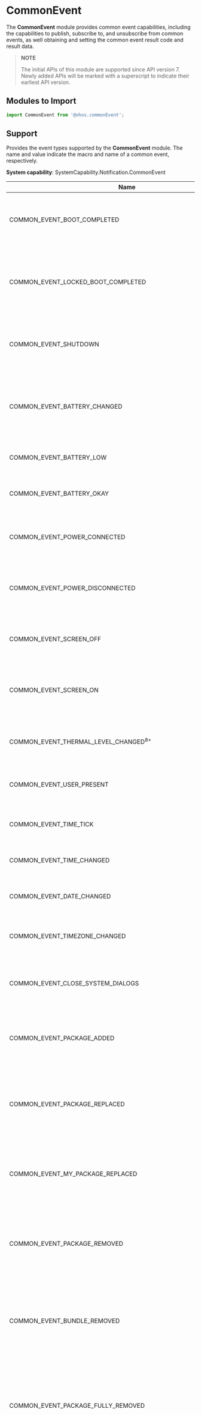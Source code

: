 # CommonEvent

The **CommonEvent** module provides common event capabilities, including the capabilities to publish, subscribe to, and unsubscribe from common events, as well obtaining and setting the common event result code and result data.

> **NOTE**
>
> The initial APIs of this module are supported since API version 7. Newly added APIs will be marked with a superscript to indicate their earliest API version.

## Modules to Import

```js
import CommonEvent from '@ohos.commonEvent';
```

## Support

Provides the event types supported by the **CommonEvent** module. The name and value indicate the macro and name of a common event, respectively.

**System capability**: SystemCapability.Notification.CommonEvent

| Name | Value | Subscriber Permission | Description              |
| ------------ | ------------------ | ---------------------- | -------------------- |
| COMMON_EVENT_BOOT_COMPLETED                                  | usual.event.BOOT_COMPLETED                                  | ohos.permission.RECEIVER_STARTUP_COMPLETED                   | Indicates the common event that the user has finished booting and the system has been loaded.       |
| COMMON_EVENT_LOCKED_BOOT_COMPLETED                           | usual.event.LOCKED_BOOT_COMPLETED                           | ohos.permission.RECEIVER_STARTUP_COMPLETED                   | Indicates the common event that the user has finished booting and the system has been loaded but the screen is still locked.         |
| COMMON_EVENT_SHUTDOWN                                        | usual.event.SHUTDOWN                                        | -                                                          | Indicates the common event that the device is being shut down and the final shutdown will proceed.           |
| COMMON_EVENT_BATTERY_CHANGED                                 | usual.event.BATTERY_CHANGED                                 | -                                                          | Indicates the common event that the charging state, level, and other information about the battery have changed.         |
| COMMON_EVENT_BATTERY_LOW                                     | usual.event.BATTERY_LOW                                     | -                                                          | Indicates the common event that the battery level is low.         |
| COMMON_EVENT_BATTERY_OKAY                                    | usual.event.BATTERY_OKAY                                    | -                                                          | Indicates the common event that the battery exits the low state.   |
| COMMON_EVENT_POWER_CONNECTED                                 | usual.event.POWER_CONNECTED                                 | -                                                          | Indicates the common event that the device is connected to an external power supply.           |
| COMMON_EVENT_POWER_DISCONNECTED                              | usual.event.POWER_DISCONNECTED                              | -                                                          | Indicates the common event that the device is disconnected from the external power supply.           |
| COMMON_EVENT_SCREEN_OFF                                      | usual.event.SCREEN_OFF                                      | -                                                          | Indicates the common event that the device screen is off and the device is sleeping.           |
| COMMON_EVENT_SCREEN_ON                                       | usual.event.SCREEN_ON                                       | -                                                          | Indicates the common event that the device screen is on and the device is in interactive state. |
| COMMON_EVENT_THERMAL_LEVEL_CHANGED<sup>8+<sup>                           | usual.event.THERMAL_LEVEL_CHANGED                           | -                                                          | Indicates the common event that the device's thermal level has changed. |
| COMMON_EVENT_USER_PRESENT                                    | usual.event.USER_PRESENT                                    | -                                                          | Indicates the common event that the user unlocks the device.     |
| COMMON_EVENT_TIME_TICK                                       | usual.event.TIME_TICK                                       | -                                                          | Indicates the common event that the system time has changed.       |
| COMMON_EVENT_TIME_CHANGED                                    | usual.event.TIME_CHANGED                                    | -                                                          | Indicates the common event that the system time is set.     |
| COMMON_EVENT_DATE_CHANGED                                    | usual.event.DATE_CHANGED                                    | -                                                          | Indicates the common event that the system time has changed.       |
| COMMON_EVENT_TIMEZONE_CHANGED                                | usual.event.TIMEZONE_CHANGED                                | -                                                          | Indicates the common event that the system time zone has changed.         |
| COMMON_EVENT_CLOSE_SYSTEM_DIALOGS                            | usual.event.CLOSE_SYSTEM_DIALOGS                            | -                                                          | Indicates the common event that a user closes a temporary system dialog box.       |
| COMMON_EVENT_PACKAGE_ADDED                                   | usual.event.PACKAGE_ADDED                                   | -                                                          | Indicates the common event that a new application package has been installed on the device.     |
| COMMON_EVENT_PACKAGE_REPLACED                                | usual.event.PACKAGE_REPLACED                                | -                                                          | Indicates the common event that a later version of an installed application package has replaced the previous one on the device.       |
| COMMON_EVENT_MY_PACKAGE_REPLACED                             | usual.event.MY_PACKAGE_REPLACED                             | -                                                          | Indicates the common event that a later version of your application package has replaced the previous one. 
| COMMON_EVENT_PACKAGE_REMOVED                                 | usual.event.PACKAGE_REMOVED                                 | -                                                          | Indicates the common event that an installed application has been uninstalled from the device with the application data retained.   |
| COMMON_EVENT_BUNDLE_REMOVED                                  | usual.event.BUNDLE_REMOVED                                  | -                                                          | Indicates the common event that an installed bundle has been uninstalled from the device with the application data retained.   |
| COMMON_EVENT_PACKAGE_FULLY_REMOVED                           | usual.event.PACKAGE_FULLY_REMOVED                           | -                                                          | Indicates the common event that an installed application, including both the application data and code, has been completely uninstalled from the device.   |
| COMMON_EVENT_PACKAGE_CHANGED                                 | usual.event.PACKAGE_CHANGED                                 | -                                                          | Indicates the common event that an application package has been changed (for example, a component in the package has been enabled or disabled). |
| COMMON_EVENT_PACKAGE_RESTARTED                               | usual.event.PACKAGE_RESTARTED                               | -                                                          | Indicates the common event that the user has restarted the application package and killed all its processes.   |
| COMMON_EVENT_PACKAGE_DATA_CLEARED                            | usual.event.PACKAGE_DATA_CLEARED                            | -                                                          | Indicates the common event that the user has cleared the application package data.       |
| COMMON_EVENT_PACKAGE_CACHE_CLEARED<sup>9+</sup>              | usual.event.PACKAGE_CACHE_CLEARED                           | -                                                          | Indicates the common event that the user clears the application package cache.       |
| COMMON_EVENT_PACKAGES_SUSPENDED                              | usual.event.PACKAGES_SUSPENDED                              | -                                                          | Indicates the common event that application packages have been suspended.         |
| COMMON_EVENT_PACKAGES_UNSUSPENDED                            | usual.event.PACKAGES_UNSUSPENDED                            | -                                                          | Indicates the common event that application packages have not been suspended.       |
| COMMON_EVENT_MY_PACKAGE_SUSPENDED                            | usual.event.MY_PACKAGE_SUSPENDED                            | -                                                          | Indicates the common event that an application package has been suspended.         |
| COMMON_EVENT_MY_PACKAGE_UNSUSPENDED                          | usual.event.MY_PACKAGE_UNSUSPENDED                          | -                                                          | Indicates the common event that application package has not been suspended.       |
| COMMON_EVENT_UID_REMOVED                                     | usual.event.UID_REMOVED                                     | -                                                          | Indicates the common event that a user ID has been removed from the system.   |
| COMMON_EVENT_PACKAGE_FIRST_LAUNCH                            | usual.event.PACKAGE_FIRST_LAUNCH                            | -                                                          | Indicates the common event that an installed application is started for the first time.   |
| COMMON_EVENT_PACKAGE_NEEDS_VERIFICATION                      | usual.event.PACKAGE_NEEDS_VERIFICATION                      | -                                                          | Indicates the common event that an application requires system verification.        |
| COMMON_EVENT_PACKAGE_VERIFIED                                | usual.event.PACKAGE_VERIFIED                                | -                                                          | Indicates the common event that an application has been verified by the system.       |
| COMMON_EVENT_EXTERNAL_APPLICATIONS_AVAILABLE                 | usual.event.EXTERNAL_APPLICATIONS_AVAILABLE                 | -                                                          | Indicates the common event that applications installed on the external storage become available for the system.     |
| COMMON_EVENT_EXTERNAL_APPLICATIONS_UNAVAILABLE               | usual.event.EXTERNAL_APPLICATIONS_UNAVAILABLE               | -                                                          | Indicates the common event that applications installed on the external storage become unavailable for the system.       |
| COMMON_EVENT_CONFIGURATION_CHANGED                           | usual.event.CONFIGURATION_CHANGED                           | -                                                          | Indicates the common event that the device state (for example, orientation and locale) has changed.       |
| COMMON_EVENT_LOCALE_CHANGED                                  | usual.event.LOCALE_CHANGED                                  | -                                                          | Indicates the common event that the device locale has changed.     |
| COMMON_EVENT_MANAGE_PACKAGE_STORAGE                          | usual.event.MANAGE_PACKAGE_STORAGE                          | -                                                          | Indicates the common event that the device storage is insufficient.       |
| COMMON_EVENT_DRIVE_MODE                                      | common.event.DRIVE_MODE                                     | -                                                          | Indicates the common event that the system is in driving mode.     |
| COMMON_EVENT_HOME_MODE                                       | common.event.HOME_MODE                                      | -                                                          | Indicates the common event that the system is in home mode.   |
| COMMON_EVENT_OFFICE_MODE                                     | common.event.OFFICE_MODE                                    | -                                                          | Indicates the common event that the system is in office mode.     |
| COMMON_EVENT_USER_STARTED                                    | usual.event.USER_STARTED                                    | -                                                          | Indicates the common event that the user has been started.     |
| COMMON_EVENT_USER_BACKGROUND                                 | usual.event.USER_BACKGROUND                                 | -                                                          | Indicates the common event that the user has been brought to the background.     |
| COMMON_EVENT_USER_FOREGROUND                                 | usual.event.USER_FOREGROUND                                 | -                                                          | Indicates the common event that the user has been brought to the foreground.       |
| COMMON_EVENT_USER_SWITCHED                                   | usual.event.USER_SWITCHED                                   | ohos.permission.MANAGE_LOCAL_ACCOUNTS                                 | Indicates the common event that user switching is happening.     |
| COMMON_EVENT_USER_STARTING                                   | usual.event.USER_STARTING                                   | ohos.permission.INTERACT_ACROSS_LOCAL_ACCOUNTS                        | Indicates the common event that the user is going to be started.       |
| COMMON_EVENT_USER_UNLOCKED                                   | usual.event.USER_UNLOCKED                                   | -                                                          | Indicates the common event that the credential-encrypted storage has been unlocked for the current user when the device is unlocked after being restarted.    |
| COMMON_EVENT_USER_STOPPING                                   | usual.event.USER_STOPPING                                   | ohos.permission.INTERACT_ACROSS_LOCAL_ACCOUNTS                        | Indicates the common event that the user is going to be stopped.   |
| COMMON_EVENT_USER_STOPPED                                    | usual.event.USER_STOPPED                                    | -                                                          | Indicates the common event that the user has been stopped.   |
| COMMON_EVENT_WIFI_POWER_STATE                                | usual.event.wifi.POWER_STATE                                | -                                                          | Indicates the common event about the Wi-Fi network state, such as enabled and disabled.     |
| COMMON_EVENT_WIFI_SCAN_FINISHED                              | usual.event.wifi.SCAN_FINISHED                              | ohos.permission.LOCATION                                     | Indicates the common event that the Wi-Fi access point has been scanned and proven to be available.      |
| COMMON_EVENT_WIFI_RSSI_VALUE                                 | usual.event.wifi.RSSI_VALUE                                 | ohos.permission.GET_WIFI_INFO                                | Indicates the common event that the Wi-Fi signal strength (RSSI) has changed.     |
| COMMON_EVENT_WIFI_CONN_STATE                                 | usual.event.wifi.CONN_STATE                                 | -                                                          | Indicates the common event that the Wi-Fi connection state has changed.      |
| COMMON_EVENT_WIFI_HOTSPOT_STATE                              | usual.event.wifi.HOTSPOT_STATE                              | -                                                          | Indicates the common event about the Wi-Fi hotspot state, such as enabled or disabled.  |
| COMMON_EVENT_WIFI_AP_STA_JOIN                                | usual.event.wifi.WIFI_HS_STA_JOIN                           | ohos.permission.GET_WIFI_INFO                                | Indicates the common event that a client has joined the Wi-Fi hotspot of the current device.      |
| COMMON_EVENT_WIFI_AP_STA_LEAVE                               | usual.event.wifi.WIFI_HS_STA_LEAVE                          | ohos.permission.GET_WIFI_INFO                                |Indicates the common event that a client has disconnected from the Wi-Fi hotspot of the current device.      |
| COMMON_EVENT_WIFI_MPLINK_STATE_CHANGE                        | usual.event.wifi.mplink.STATE_CHANGE                        | ohos.permission.MPLINK_CHANGE_STATE                          | Indicates the common event that the state of MPLINK (an enhanced Wi-Fi feature) has changed.    |
| COMMON_EVENT_WIFI_P2P_CONN_STATE                             | usual.event.wifi.p2p.CONN_STATE_CHANGE                      | ohos.permission.GET_WIFI_INFO and ohos.permission.LOCATION   | Indicates the common event that the Wi-Fi P2P connection state has changed.     |
| COMMON_EVENT_WIFI_P2P_STATE_CHANGED                          | usual.event.wifi.p2p.STATE_CHANGE                           | ohos.permission.GET_WIFI_INFO                                | Indicates the common event about the Wi-Fi P2P state, such as enabled and disabled.       |
| COMMON_EVENT_WIFI_P2P_PEERS_STATE_CHANGED                    | usual.event.wifi.p2p.DEVICES_CHANGE                         | ohos.permission.GET_WIFI_INFO                                | Indicates the common event about the status change of Wi-Fi P2P peer devices.    |
| COMMON_EVENT_WIFI_P2P_PEERS_DISCOVERY_STATE_CHANGED          | usual.event.wifi.p2p.PEER_DISCOVERY_STATE_CHANGE            | ohos.permission.GET_WIFI_INFO                                | Indicates the common event about the Wi-Fi P2P discovery status change.      |
| COMMON_EVENT_WIFI_P2P_CURRENT_DEVICE_STATE_CHANGED           | usual.event.wifi.p2p.CURRENT_DEVICE_CHANGE                  | ohos.permission.GET_WIFI_INFO                                | Indicates the common event about the status change of the Wi-Fi P2P local device.       |
| COMMON_EVENT_WIFI_P2P_GROUP_STATE_CHANGED                    | usual.event.wifi.p2p.GROUP_STATE_CHANGED                    | ohos.permission.GET_WIFI_INFO                                | Indicates the common event that the Wi-Fi P2P group information has changed.       |
| COMMON_EVENT_BLUETOOTH_HANDSFREE_AG_CONNECT_STATE_UPDATE     | usual.event.bluetooth.handsfree.ag.CONNECT_STATE_UPDATE     | ohos.permission.USE_BLUETOOTH                                | Indicates the common event about the connection state of Bluetooth handsfree communication.       |
| COMMON_EVENT_BLUETOOTH_HANDSFREE_AG_CURRENT_DEVICE_UPDATE    | usual.event.bluetooth.handsfree.ag.CURRENT_DEVICE_UPDATE    | ohos.permission.USE_BLUETOOTH                                | Indicates the common event that the device connected to the Bluetooth handsfree is active.       |
| COMMON_EVENT_BLUETOOTH_HANDSFREE_AG_AUDIO_STATE_UPDATE       | usual.event.bluetooth.handsfree.ag.AUDIO_STATE_UPDATE       | ohos.permission.USE_BLUETOOTH                                | Indicates the common event that the connection state of Bluetooth A2DP has changed.       |
| COMMON_EVENT_BLUETOOTH_A2DPSOURCE_CONNECT_STATE_UPDATE       | usual.event.bluetooth.a2dpsource.CONNECT_STATE_UPDATE       | ohos.permission.USE_BLUETOOTH                                | Indicates the common event about the connection state of Bluetooth A2DP.     |
| COMMON_EVENT_BLUETOOTH_A2DPSOURCE_CURRENT_DEVICE_UPDATE      | usual.event.bluetooth.a2dpsource.CURRENT_DEVICE_UPDATE      | ohos.permission.USE_BLUETOOTH                                | Indicates the common event that the device connected using Bluetooth A2DP is active.     |
| COMMON_EVENT_BLUETOOTH_A2DPSOURCE_PLAYING_STATE_UPDATE       | usual.event.bluetooth.a2dpsource.PLAYING_STATE_UPDATE       | ohos.permission.USE_BLUETOOTH                                | Indicates the common event that the playing state of Bluetooth A2DP has changed.     |
| COMMON_EVENT_BLUETOOTH_A2DPSOURCE_AVRCP_CONNECT_STATE_UPDATE | usual.event.bluetooth.a2dpsource.AVRCP_CONNECT_STATE_UPDATE | ohos.permission.USE_BLUETOOTH                                | Indicates the common event that the AVRCP connection state of Bluetooth A2DP has changed.     |
| COMMON_EVENT_BLUETOOTH_A2DPSOURCE_CODEC_VALUE_UPDATE         | usual.event.bluetooth.a2dpsource.CODEC_VALUE_UPDATE         | ohos.permission.USE_BLUETOOTH                                | Indicates the common event that the audio codec state of Bluetooth A2DP has changed.      |
| COMMON_EVENT_BLUETOOTH_REMOTEDEVICE_DISCOVERED               | usual.event.bluetooth.remotedevice.DISCOVERED               | ohos.permission.LOCATION and ohos.permission.USE_BLUETOOTH   | Indicates the common event that a remote Bluetooth device is discovered.       |
| COMMON_EVENT_BLUETOOTH_REMOTEDEVICE_CLASS_VALUE_UPDATE       | usual.event.bluetooth.remotedevice.CLASS_VALUE_UPDATE       | ohos.permission.USE_BLUETOOTH                                | Indicates the common event that the Bluetooth class of a remote Bluetooth device has changed.       |
| COMMON_EVENT_BLUETOOTH_REMOTEDEVICE_ACL_CONNECTED            | usual.event.bluetooth.remotedevice.ACL_CONNECTED            | ohos.permission.USE_BLUETOOTH                                | Indicates the common event that a low-ACL connection has been established with a remote Bluetooth device.     |
| COMMON_EVENT_BLUETOOTH_REMOTEDEVICE_ACL_DISCONNECTED         | usual.event.bluetooth.remotedevice.ACL_DISCONNECTED         | ohos.permission.USE_BLUETOOTH                                | Indicates the common event that a low-ACL connection has been disconnected from a remote Bluetooth device.     |
| COMMON_EVENT_BLUETOOTH_REMOTEDEVICE_NAME_UPDATE              | usual.event.bluetooth.remotedevice.NAME_UPDATE              | ohos.permission.USE_BLUETOOTH                                | Indicates the common event that the friendly name of a remote Bluetooth device is retrieved for the first time or is changed since the last retrieval.       |
| COMMON_EVENT_BLUETOOTH_REMOTEDEVICE_PAIR_STATE               | usual.event.bluetooth.remotedevice.PAIR_STATE               | ohos.permission.USE_BLUETOOTH                                | Indicates the common event that the connection state of a remote Bluetooth device has changed.       |
| COMMON_EVENT_BLUETOOTH_REMOTEDEVICE_BATTERY_VALUE_UPDATE     | usual.event.bluetooth.remotedevice.BATTERY_VALUE_UPDATE     | ohos.permission.USE_BLUETOOTH                                | Indicates the common event that the battery level of a remote Bluetooth device is retrieved for the first time or is changed since the last retrieval.     |
| COMMON_EVENT_BLUETOOTH_REMOTEDEVICE_SDP_RESULT               | usual.event.bluetooth.remotedevice.SDP_RESULT               | -                                                          | Indicates the common event about the SDP state of a remote Bluetooth device.    |
| COMMON_EVENT_BLUETOOTH_REMOTEDEVICE_UUID_VALUE               | usual.event.bluetooth.remotedevice.UUID_VALUE               | ohos.permission.DISCOVER_BLUETOOTH                           | Indicates the common event about the UUID connection state of a remote Bluetooth device.     |
| COMMON_EVENT_BLUETOOTH_REMOTEDEVICE_PAIRING_REQ              | usual.event.bluetooth.remotedevice.PAIRING_REQ              | ohos.permission.DISCOVER_BLUETOOTH                           | Indicates the common event about the pairing request from a remote Bluetooth device.       |
| COMMON_EVENT_BLUETOOTH_REMOTEDEVICE_PAIRING_CANCEL           | usual.event.bluetooth.remotedevice.PAIRING_CANCEL           | -                                                          | Indicates the common event that Bluetooth pairing is canceled.       |
| COMMON_EVENT_BLUETOOTH_REMOTEDEVICE_CONNECT_REQ              | usual.event.bluetooth.remotedevice.CONNECT_REQ              | -                                                          | Indicates the common event about the connection request from a remote Bluetooth device.       |
| COMMON_EVENT_BLUETOOTH_REMOTEDEVICE_CONNECT_REPLY            | usual.event.bluetooth.remotedevice.CONNECT_REPLY            | -                                                          | Indicates the common event about the response to the connection request from a remote Bluetooth device.       |
| COMMON_EVENT_BLUETOOTH_REMOTEDEVICE_CONNECT_CANCEL           | usual.event.bluetooth.remotedevice.CONNECT_CANCEL           | -                                                          | Indicates the common event that the connection to a remote Bluetooth device has been canceled.       |
| COMMON_EVENT_BLUETOOTH_HANDSFREEUNIT_CONNECT_STATE_UPDATE    | usual.event.bluetooth.handsfreeunit.CONNECT_STATE_UPDATE    | -                                                          | Indicates the common event that the connection state of a Bluetooth handsfree has changed.       |
| COMMON_EVENT_BLUETOOTH_HANDSFREEUNIT_AUDIO_STATE_UPDATE      | usual.event.bluetooth.handsfreeunit.AUDIO_STATE_UPDATE      | -                                                          | Indicates the common event that the audio state of a Bluetooth handsfree has changed.       |
| COMMON_EVENT_BLUETOOTH_HANDSFREEUNIT_AG_COMMON_EVENT         | usual.event.bluetooth.handsfreeunit.AG_COMMON_EVENT         | -                                                          | Indicates the common event that the audio gateway state of a Bluetooth handsfree has changed.       |
| COMMON_EVENT_BLUETOOTH_HANDSFREEUNIT_AG_CALL_STATE_UPDATE    | usual.event.bluetooth.handsfreeunit.AG_CALL_STATE_UPDATE    | -                                                          | Indicates the common event that the calling state of a Bluetooth handsfree has changed.       |
| COMMON_EVENT_BLUETOOTH_HOST_STATE_UPDATE                     | usual.event.bluetooth.host.STATE_UPDATE                     | ohos.permission.USE_BLUETOOTH                                | Indicates the common event that the state of a Bluetooth adapter has been changed, for example, Bluetooth has been enabled or disabled.       |
| COMMON_EVENT_BLUETOOTH_HOST_REQ_DISCOVERABLE                 | usual.event.bluetooth.host.REQ_DISCOVERABLE                 | -                                                          | Indicates the common event about the request for the user to allow Bluetooth device scanning.     |
| COMMON_EVENT_BLUETOOTH_HOST_REQ_ENABLE                       | usual.event.bluetooth.host.REQ_ENABLE                       | ohos.permission.USE_BLUETOOTH                                | Indicates the common event about the request for the user to enable Bluetooth.       |
| COMMON_EVENT_BLUETOOTH_HOST_REQ_DISABLE                      | usual.event.bluetooth.host.REQ_DISABLE                      | ohos.permission.USE_BLUETOOTH                                | Indicates the common event about the request for the user to disable Bluetooth.     |
| COMMON_EVENT_BLUETOOTH_HOST_SCAN_MODE_UPDATE                 | usual.event.bluetooth.host.SCAN_MODE_UPDATE                 | ohos.permission.USE_BLUETOOTH                                | Indicates the common event that the Bluetooth scanning mode of a device has changed.       |
| COMMON_EVENT_BLUETOOTH_HOST_DISCOVERY_STARTED                | usual.event.bluetooth.host.DISCOVERY_STARTED                | ohos.permission.USE_BLUETOOTH                                | Indicates the common event that the Bluetooth scanning has been started on the device.       |
| COMMON_EVENT_BLUETOOTH_HOST_DISCOVERY_FINISHED               | usual.event.bluetooth.host.DISCOVERY_FINISHED               | ohos.permission.USE_BLUETOOTH                                | Indicates the common event that the Bluetooth scanning is finished on the device.       |
| COMMON_EVENT_BLUETOOTH_HOST_NAME_UPDATE                      | usual.event.bluetooth.host.NAME_UPDATE                      | ohos.permission.USE_BLUETOOTH                                | Indicates the common event that the Bluetooth adapter name of the device has changed.       |
| COMMON_EVENT_BLUETOOTH_A2DPSINK_CONNECT_STATE_UPDATE         | usual.event.bluetooth.a2dpsink.CONNECT_STATE_UPDATE         | ohos.permission.USE_BLUETOOTH                                | Indicates the common event that the connection state of Bluetooth A2DP Sink has changed.       |
| COMMON_EVENT_BLUETOOTH_A2DPSINK_PLAYING_STATE_UPDATE         | usual.event.bluetooth.a2dpsink.PLAYING_STATE_UPDATE         | ohos.permission.USE_BLUETOOTH                                | Indicates the common event that the playing state of Bluetooth A2DP Sink has changed.       |
| COMMON_EVENT_BLUETOOTH_A2DPSINK_AUDIO_STATE_UPDATE           | usual.event.bluetooth.a2dpsink.AUDIO_STATE_UPDATE           | ohos.permission.USE_BLUETOOTH                                | Indicates the common event that the audio state of Bluetooth A2DP Sink has changed.       |
| COMMON_EVENT_NFC_ACTION_ADAPTER_STATE_CHANGED                | usual.event.nfc.action.ADAPTER_STATE_CHANGED                | -                                                          | Indicates the common event that the state of the device's NFC adapter has changed.    |
| COMMON_EVENT_NFC_ACTION_RF_FIELD_ON_DETECTED                 | usual.event.nfc.action.RF_FIELD_ON_DETECTED                 | ohos.permission.MANAGE_SECURE_SETTINGS                       | Indicates the common event that the NFC RF field is detected to be in the enabled state.      |
| COMMON_EVENT_NFC_ACTION_RF_FIELD_OFF_DETECTED                | usual.event.nfc.action.RF_FIELD_OFF_DETECTED                | ohos.permission.MANAGE_SECURE_SETTINGS                       | Indicates the common event that the NFC RF field is detected to be in the disabled state.  |
| COMMON_EVENT_DISCHARGING                                     | usual.event.DISCHARGING                                     | -                                                          | Indicates the common event that the system stops charging the battery.    |
| COMMON_EVENT_CHARGING                                        | usual.event.CHARGING                                        | -                                                          | Indicates the common event that the system starts charging the battery.   |
| COMMON_EVENT_DEVICE_IDLE_MODE_CHANGED                        | usual.event.DEVICE_IDLE_MODE_CHANGED                        | -                                                          | Indicates the common event that the system idle mode has changed.   |
| COMMON_EVENT_POWER_SAVE_MODE_CHANGED                         | usual.event.POWER_SAVE_MODE_CHANGED                         | -                                                          | Indicates the common event that the power saving mode of the system has changed.     |
| COMMON_EVENT_USER_ADDED                                      | usual.event.USER_ADDED                                      | ohos.permission.MANAGE_LOCAL_ACCOUNTS                                 | Indicates the common event that a user has been added to the system.       |
| COMMON_EVENT_USER_REMOVED                                    | usual.event.USER_REMOVED                                    | ohos.permission.MANAGE_LOCAL_ACCOUNTS                                 | Indicates the common event that a user has been removed from the system.       |
| COMMON_EVENT_ABILITY_ADDED                                   | usual.event.ABILITY_ADDED                                   | ohos.permission.LISTEN_BUNDLE_CHANGE                         | Indicates the common event that an ability has been added.    |
| COMMON_EVENT_ABILITY_REMOVED                                 | usual.event.ABILITY_REMOVED                                 | ohos.permission.LISTEN_BUNDLE_CHANGE                         | Indicates the common event that an ability has been removed.    |
| COMMON_EVENT_ABILITY_UPDATED                                 | usual.event.ABILITY_UPDATED                                 | ohos.permission.LISTEN_BUNDLE_CHANGE                         | Indicates the common event that an ability has been updated.    |
| COMMON_EVENT_LOCATION_MODE_STATE_CHANGED                     | usual.event.location.MODE_STATE_CHANGED                     | -                                                          | Indicates the common event that the location mode of the system has changed.    |
| COMMON_EVENT_IVI_SLEEP                                       | common.event.IVI_SLEEP                                      | -                                                          | Indicates the common event that the in-vehicle infotainment (IVI) system of a vehicle is sleeping.       |
| COMMON_EVENT_IVI_PAUSE                                       | common.event.IVI_PAUSE                                      | -                                                          | Indicates the common event that the IVI system of a vehicle has entered sleep mode and the playing application is instructed to stop playback.   |
| COMMON_EVENT_IVI_STANDBY                                     | common.event.IVI_STANDBY                                    | -                                                          | Indicates the common event that a third-party application is instructed to pause the current work.    |
| COMMON_EVENT_IVI_LASTMODE_SAVE                               | common.event.IVI_LASTMODE_SAVE                              | -                                                          | Indicates the common event that a third-party application is instructed to save its last mode.     |
| COMMON_EVENT_IVI_VOLTAGE_ABNORMAL                            | common.event.IVI_VOLTAGE_ABNORMAL                           | -                                                          | Indicates the common event that the voltage of the vehicle's power system is abnormal.    |
| COMMON_EVENT_IVI_HIGH_TEMPERATURE                            | common.event.IVI_HIGH_TEMPERATURE                           | -                                                          | Indicates the common event that the temperature of the IVI system is high.    |
| COMMON_EVENT_IVI_EXTREME_TEMPERATURE                         | common.event.IVI_EXTREME_TEMPERATURE                        | -                                                          | Indicates the common event that the temperature of the IVI system is extremely high.    |
| COMMON_EVENT_IVI_TEMPERATURE_ABNORMAL                        | common.event.IVI_TEMPERATURE_ABNORMAL                       | -                                                          | Indicates the common event that the IVI system has an extreme temperature.    |
| COMMON_EVENT_IVI_VOLTAGE_RECOVERY                            | common.event.IVI_VOLTAGE_RECOVERY                           | -                                                          | Indicates the common event that the voltage of the vehicle's power system is restored to normal.    |
| COMMON_EVENT_IVI_TEMPERATURE_RECOVERY                        | common.event.IVI_TEMPERATURE_RECOVERY                       | -                                                          | Indicates the common event that the temperature of the IVI system is restored to normal.    |
| COMMON_EVENT_IVI_ACTIVE                                      | common.event.IVI_ACTIVE                                     | -                                                          | Indicates the common event that the battery service is active.       |
|COMMON_EVENT_USB_STATE<sup>9+</sup>                           | usual.event.hardware.usb.action.USB_STATE                   | -                                                          | Indicates the common event that the USB device status has changed.    |
|COMMON_EVENT_USB_PORT_CHANGED<sup>9+</sup>                    | usual.event.hardware.usb.action.USB_PORT_CHANGED            | -                                                          | Indicates the common event that the USB port status of the user device has changed.         |
| COMMON_EVENT_USB_DEVICE_ATTACHED                             | usual.event.hardware.usb.action.USB_DEVICE_ATTACHED         | -                                                          | Indicates the common event that a USB device has been attached when the user device functions as a USB host.      |
| COMMON_EVENT_USB_DEVICE_DETACHED                             | usual.event.hardware.usb.action.USB_DEVICE_DETACHED         | -                                                          | Indicates the common event that a USB device has been detached when the user device functions as a USB host.      | 
| COMMON_EVENT_USB_ACCESSORY_ATTACHED                          | usual.event.hardware.usb.action.USB_ACCESSORY_ATTACHED      | -                                                          | Indicates the common event that a USB accessory was attached.      |
| COMMON_EVENT_USB_ACCESSORY_DETACHED                          | usual.event.hardware.usb.action.USB_ACCESSORY_DETACHED      | -                                                          | Indicates the common event that a USB accessory was detached.    |
| COMMON_EVENT_DISK_REMOVED                                    | usual.event.data.DISK_REMOVED                               | ohos.permission.WRITE_USER_STORAGE or ohos.permission.READ_USER_STORAGE| Indicates the common event that an external storage device was removed.    |
| COMMON_EVENT_DISK_UNMOUNTED                                  | usual.event.data.DISK_UNMOUNTED                             | ohos.permission.WRITE_USER_STORAGE or ohos.permission.READ_USER_STORAGE| Indicates the common event that an external storage device was unmounted.    |
| COMMON_EVENT_DISK_MOUNTED                                    | usual.event.data.DISK_MOUNTED                               | ohos.permission.WRITE_USER_STORAGE or ohos.permission.READ_USER_STORAGE| Indicates the common event that an external storage device was mounted.    |
| COMMON_EVENT_DISK_BAD_REMOVAL                                | usual.event.data.DISK_BAD_REMOVAL                           | ohos.permission.WRITE_USER_STORAGE or ohos.permission.READ_USER_STORAGE| Indicates the common event that an external storage device was removed without being unmounted.      |
| COMMON_EVENT_DISK_UNMOUNTABLE                                | usual.event.data.DISK_UNMOUNTABLE                           | ohos.permission.WRITE_USER_STORAGE or ohos.permission.READ_USER_STORAGE| Indicates the common event that an external storage device becomes unmountable.    |
| COMMON_EVENT_DISK_EJECT                                      | usual.event.data.DISK_EJECT                                 | ohos.permission.WRITE_USER_STORAGE or ohos.permission.READ_USER_STORAGE| Indicates the common event that an external storage device was ejected.      |
| COMMON_EVENT_VOLUME_REMOVED<sup>9+<sup>                                  | usual.event.data.VOLUME_REMOVED                             | ohos.permission.WRITE_USER_STORAGE or ohos.permission.READ_USER_STORAGE| Indicates the common event that an external storage device was removed.    |
| COMMON_EVENT_VOLUME_UNMOUNTED<sup>9+<sup>                                | usual.event.data.VOLUME_UNMOUNTED                           | ohos.permission.WRITE_USER_STORAGE or ohos.permission.READ_USER_STORAGE| Indicates the common event that an external storage device was unmounted.    |
| COMMON_EVENT_VOLUME_MOUNTED<sup>9+<sup>                                  | usual.event.data.VOLUME_MOUNTED                             | ohos.permission.WRITE_USER_STORAGE or ohos.permission.READ_USER_STORAGE| Indicates the common event that an external storage device was mounted.    |
| COMMON_EVENT_VOLUME_BAD_REMOVAL<sup>9+<sup>                              | usual.event.data.VOLUME_BAD_REMOVAL                         | ohos.permission.WRITE_USER_STORAGE or ohos.permission.READ_USER_STORAGE| Indicates the common event that an external storage device was removed without being unmounted.      |
| COMMON_EVENT_VOLUME_EJECT<sup>9+<sup>                                    | usual.event.data.VOLUME_EJECT                               | ohos.permission.WRITE_USER_STORAGE or ohos.permission.READ_USER_STORAGE| Indicates the common event that an external storage device was ejected.      |
| COMMON_EVENT_VISIBLE_ACCOUNTS_UPDATED                        | usual.event.data.VISIBLE_ACCOUNTS_UPDATED                   | ohos.permission.GET_APP_ACCOUNTS                             | Indicates the common event that the account visibility changed.       |
| COMMON_EVENT_ACCOUNT_DELETED                                 | usual.event.data.ACCOUNT_DELETED                            | ohos.permission.INTERACT_ACROSS_LOCAL_ACCOUNTS               | Indicates the common event that the account was deleted.     |
| COMMON_EVENT_FOUNDATION_READY                                | usual.event.data.FOUNDATION_READY                           | ohos.permission.RECEIVER_STARTUP_COMPLETED                   | Indicates the common event that the foundation is ready.     |
| COMMON_EVENT_AIRPLANE_MODE_CHANGED                           | usual.event.AIRPLANE_MODE                                   | -                                                          | Indicates the common event that the airplane mode of the device has changed.     |
| COMMON_EVENT_SPLIT_SCREEN<sup>8+<sup>                                    | usual.event.SPLIT_SCREEN                                    | -                        | Indicates the common event of screen splitting.     |
| COMMON_EVENT_SLOT_CHANGE<sup>9+<sup>                                    | usual.event.SLOT_CHANGE                                    | ohos.permission.NOTIFICATION_CONTROLLER                        | Indicates the common event that the notification slot has changed.     |
| COMMON_EVENT_SPN_INFO_CHANGED <sup>9+<sup>                                    | usual.event.SPN_INFO_CHANGED                                    | -                       | Indicates the common event that the SPN displayed has been updated.     |


## CommonEvent.publish

publish(event: string, callback: AsyncCallback\<void>): void

Publishes a common event. This API uses a callback to return the result.

**System capability**: SystemCapability.Notification.CommonEvent

**Parameters**

| Name    | Type                | Mandatory| Description                  |
| -------- | -------------------- | ---- | ---------------------- |
| event    | string               | Yes  | Name of the common event to publish.|
| callback | AsyncCallback\<void> | Yes  | Callback used to return the result.|

**Example**

```js
// Callback for common event publication
function PublishCallBack(err) {
	if (err.code) {
        console.error("publish failed " + JSON.stringify(err));
    } else {
        console.info("publish");
    }
}

// Publish a common event.
CommonEvent.publish("event", PublishCallBack);
```



## CommonEvent.publish

publish(event: string, options: CommonEventPublishData, callback: AsyncCallback\<void>): void

Publishes a common event with given attributes. This API uses a callback to return the result.

**System capability**: SystemCapability.Notification.CommonEvent

**Parameters**

| Name    | Type                  | Mandatory| Description                  |
| -------- | ---------------------- | ---- | ---------------------- |
| event    | string                 | Yes  | Name of the common event to publish. |
| options  | [CommonEventPublishData](#commoneventpublishdata) | Yes  | Attributes of the common event to publish.|
| callback | syncCallback\<void>   | Yes  | Callback used to return the result. |

**Example**


```js
// Attributes of a common event.
var options = {
	code: 0,			 // Result code of the common event.
	data: "initial data";// Result data of the common event.
	isOrdered: true	 // The common event is an ordered one.
}

// Callback for common event publication
function PublishCallBack(err) {
	if (err.code) {
        console.error("publish failed " + JSON.stringify(err));
    } else {
        console.info("publish");
    }
}

// Publish a common event.
CommonEvent.publish("event", options, PublishCallBack);
```



## CommonEvent.publishAsUser<sup>8+</sup>

publishAsUser(event: string, userId: number, callback: AsyncCallback\<void>): void

Publishes a common event to a specific user. This API uses a callback to return the result.

**System capability**: SystemCapability.Notification.CommonEvent

**System API**: This is a system API and cannot be called by third-party applications.

**Parameters**

| Name    | Type                | Mandatory| Description                              |
| -------- | -------------------- | ---- | ---------------------------------- |
| event    | string               | Yes  | Name of the common event to publish.            |
| userId   | number               | Yes  | User ID.|
| callback | AsyncCallback\<void> | Yes  | Callback used to return the result.            |

**Example**

```js
// Callback for common event publication
function PublishAsUserCallBack(err) {
	if (err.code) {
        console.error("publishAsUser failed " + JSON.stringify(err));
    } else {
        console.info("publishAsUser");
    }
}

// Specify the user to whom the common event will be published.
var userId = 100;

// Publish a common event.
CommonEvent.publishAsUser("event", userId, PublishAsUserCallBack);
```



## CommonEvent.publishAsUser<sup>8+</sup>

publishAsUser(event: string, userId: number, options: CommonEventPublishData, callback: AsyncCallback\<void>): void

Publishes a common event with given attributes to a specific user. This API uses a callback to return the result.

**System capability**: SystemCapability.Notification.CommonEvent

**System API**: This is a system API and cannot be called by third-party applications.

**Parameters**

| Name    | Type                  | Mandatory| Description                  |
| -------- | ---------------------- | ---- | ---------------------- |
| event    | string                 | Yes  | Name of the common event to publish. |
| userId   | number | Yes| User ID.|
| options  | [CommonEventPublishData](#commoneventpublishdata) | Yes  | Attributes of the common event to publish.|
| callback | AsyncCallback\<void>   | Yes  | Callback used to return the result. |

**Example**


```js
// Attributes of a common event.
var options = {
	code: 0,			 // Result code of the common event.
	data: "initial data";// Result data of the common event
}

// Callback for common event publication
function PublishAsUserCallBack(err) {
	if (err.code) {
        console.error("publishAsUser failed " + JSON.stringify(err));
    } else {
        console.info("publishAsUser");
    }
}

// Specify the user to whom the common event will be published.
var userId = 100;

// Publish a common event.
CommonEvent.publishAsUser("event", userId, options, PublishAsUserCallBack);
```



## CommonEvent.createSubscriber

createSubscriber(subscribeInfo: CommonEventSubscribeInfo, callback: AsyncCallback\<CommonEventSubscriber>): void

Creates a subscriber. This API uses a callback to return the result.

**System capability**: SystemCapability.Notification.CommonEvent

**Parameters**

| Name         | Type                                                        | Mandatory| Description                      |
| ------------- | ------------------------------------------------------------ | ---- | -------------------------- |
| subscribeInfo | [CommonEventSubscribeInfo](#commoneventsubscribeinfo)        | Yes  | Subscriber information.            |
| callback      | AsyncCallback\<[CommonEventSubscriber](#commoneventsubscriber)> | Yes  | Callback used to return the result.|

**Example**


```js
var subscriber; // Used to save the created subscriber object for subsequent subscription and unsubscription.

// Subscriber information.
var subscribeInfo = {
	events: ["event"]
};

// Callback for subscriber creation.
function CreateSubscriberCallBack(err, commonEventSubscriber) {
    if (err.code) {
        console.error("createSubscriber failed " + JSON.stringify(err));
    } else {
        console.info("createSubscriber");
        subscriber = commonEventSubscriber;
    }
}

// Create a subscriber.
CommonEvent.createSubscriber(subscribeInfo, CreateSubscriberCallBack);
```



## CommonEvent.createSubscriber

createSubscriber(subscribeInfo: CommonEventSubscribeInfo): Promise\<CommonEventSubscriber>

Creates a subscriber. This API uses a promise to return the result.

**System capability**: SystemCapability.Notification.CommonEvent

**Parameters**

| Name         | Type                                                 | Mandatory| Description          |
| ------------- | ----------------------------------------------------- | ---- | -------------- |
| subscribeInfo | [CommonEventSubscribeInfo](#commoneventsubscribeinfo) | Yes  | Subscriber information.|

**Return value**
| Type                                                     | Description            |
| --------------------------------------------------------- | ---------------- |
| Promise\<[CommonEventSubscriber](#commoneventsubscriber)> | Promise used to return the subscriber object.|

**Example**

```js
var subscriber; // Used to save the created subscriber object for subsequent subscription and unsubscription.

// Subscriber information.
var subscribeInfo = {
	events: ["event"]
};

// Create a subscriber.
CommonEvent.createSubscriber(subscribeInfo).then((commonEventSubscriber) => {
    console.info("createSubscriber");
    subscriber = commonEventSubscriber;
}).catch((err) => {
    console.error("createSubscriber failed " + JSON.stringify(err));
});
```



## CommonEvent.subscribe

subscribe(subscriber: CommonEventSubscriber, callback: AsyncCallback\<CommonEventData>): void

Subscribes to common events. This API uses a callback to return the result.

**System capability**: SystemCapability.Notification.CommonEvent

**Parameters**

| Name      | Type                                               | Mandatory| Description                            |
| ---------- | ---------------------------------------------------- | ---- | -------------------------------- |
| subscriber | [CommonEventSubscriber](#commoneventsubscriber)     | Yes  | Subscriber object.                |
| callback   | AsyncCallback\<[CommonEventData](#commoneventdata)> | Yes  | Callback used to return the result.|

**Example**

```js
var subscriber; // Used to save the created subscriber object for subsequent subscription and unsubscription.

// Subscriber information.
var subscribeInfo = {
    events: ["event"]
};

// Callback for common event subscription.
function SubscribeCallBack(err, data) {
    if (err.code) {
        console.error("subscribe failed " + JSON.stringify(err));
    } else {
        console.info("subscribe " + JSON.stringify(data));
    }
}

// Callback for subscriber creation.
function CreateSubscriberCallBack(err, commonEventSubscriber) {
    if (err.code) {
        console.error("createSubscriber failed " + JSON.stringify(err));
    } else {
        console.info("createSubscriber");
        subscriber = commonEventSubscriber;
        // Subscribe to a common event.
        CommonEvent.subscribe(subscriber, SubscribeCallBack);
    }
}

// Create a subscriber.
CommonEvent.createSubscriber(subscribeInfo, CreateSubscriberCallBack);
```



## CommonEvent.unsubscribe

unsubscribe(subscriber: CommonEventSubscriber, callback?: AsyncCallback\<void>): void

Unsubscribes from common events. This API uses a callback to return the result.

**System capability**: SystemCapability.Notification.CommonEvent

**Parameters**

| Name      | Type                                            | Mandatory| Description                    |
| ---------- | ----------------------------------------------- | ---- | ------------------------ |
| subscriber | [CommonEventSubscriber](#commoneventsubscriber) | Yes  | Subscriber object.        |
| callback   | AsyncCallback\<void>                            | No  | Callback used to return the result.|

**Example**

```js
var subscriber;	// Used to save the created subscriber object for subsequent subscription and unsubscription.

// Subscriber information.
var subscribeInfo = {
	events: ["event"]
};

// Callback for common event subscription.
function SubscribeCallBack(err, data) {
    if (err.code) {
        console.info("subscribe failed " + JSON.stringify(err));
    } else {
        console.info("subscribe " + JSON.stringify(data));
    }
}

// Callback for subscriber creation.
function CreateSubscriberCallBack(err, commonEventSubscriber) {
    if (err.code) {
        console.info("createSubscriber failed " + JSON.stringify(err));
    } else {
        console.info("createSubscriber");
        subscriber = commonEventSubscriber;
        // Subscribe to a common event.
        CommonEvent.subscribe(subscriber, SubscribeCallBack);
    }
}

// Callback for common event unsubscription.
function UnsubscribeCallBack(err) {
	if (err.code) {
        console.info("unsubscribe failed " + JSON.stringify(err));
    } else {
        console.info("unsubscribe");
    }
}

// Create a subscriber.
CommonEvent.createSubscriber(subscribeInfo, CreateSubscriberCallBack);

// Unsubscribe from the common event.
CommonEvent.unsubscribe(subscriber, UnsubscribeCallBack);
```

## CommonEventSubscriber

### getCode

getCode(callback: AsyncCallback\<number>): void

Obtains the result code of this common event. This API uses a callback to return the result.

**System capability**: SystemCapability.Notification.CommonEvent

**Parameters**

| Name  | Type                  | Mandatory| Description              |
| -------- | ---------------------- | ---- | ------------------ |
| callback | AsyncCallback\<number> | Yes  | Callback used to return the result code.|

**Example**

```js
var subscriber;	// Subscriber object successfully created.

// Callback for result code obtaining of an ordered common event.
function getCodeCallback(err, Code) {
    if (err.code) {
        console.error("getCode failed " + JSON.stringify(err));
    } else {
        console.info("getCode " + JSON.stringify(Code));
    }
}
subscriber.getCode(getCodeCallback);
```

### getCode

getCode(): Promise\<number>

Obtains the result code of this common event. This API uses a promise to return the result.

**System capability**: SystemCapability.Notification.CommonEvent

**Return value**

| Type            | Description                |
| ---------------- | -------------------- |
| Promise\<number> | Promise used to return the result.|

**Example**

```js
var subscriber;	// Subscriber object successfully created.

subscriber.getCode().then((Code) => {
    console.info("getCode " + JSON.stringify(Code));
}).catch((err) => {
    console.error("getCode failed " + JSON.stringify(err));
});
```

### setCode

setCode(code: number, callback: AsyncCallback\<void>): void

Sets the result code for this common event. This API uses a callback to return the result.

**System capability**: SystemCapability.Notification.CommonEvent

**Parameters**

| Name  | Type                | Mandatory| Description                  |
| -------- | -------------------- | ---- | ---------------------- |
| code     | number               | Yes  | Result code of the common event.  |
| callback | AsyncCallback\<void> | Yes  | Callback used to return the result.|

**Example**

```js
var subscriber;	// Subscriber object successfully created.

// Callback for result code setting of an ordered common event.
function setCodeCallback(err) {
    if (err.code) {
        console.error("setCode failed " + JSON.stringify(err));
    } else {
        console.info("setCode");
    }
}
subscriber.setCode(1, setCodeCallback);
```

### setCode

setCode(code: number): Promise\<void>

Sets the result code for this common event. This API uses a promise to return the result.

**System capability**: SystemCapability.Notification.CommonEvent

**Parameters**

| Name| Type  | Mandatory| Description              |
| ------ | ------ | ---- | ------------------ |
| code   | number | Yes  | Result code of the common event.|

**Return value**

| Type            | Description                |
| ---------------- | -------------------- |
| Promise\<void>   | Promise used to return the result.|

**Example**

```js
var subscriber;	// Subscriber object successfully created.

subscriber.setCode(1).then(() => {
    console.info("setCode");
}).catch((err) => {
    console.error("setCode failed " + JSON.stringify(err));
});
```

### getData

getData(callback: AsyncCallback\<string>): void

Obtains the result data of this common event. This API uses a callback to return the result.

**System capability**: SystemCapability.Notification.CommonEvent

**Parameters**

| Name  | Type                  | Mandatory| Description                |
| -------- | ---------------------- | ---- | -------------------- |
| callback | AsyncCallback\<string> | Yes  | Result data of the common event.|

**Example**

```js
var subscriber;	// Subscriber object successfully created.

// Callback for result data obtaining of an ordered common event.
function getDataCallback(err, Data) {
    if (err.code) {
        console.error("getData failed " + JSON.stringify(err));
    } else {
        console.info("getData " + JSON.stringify(Data));
    }
}
subscriber.getData(getDataCallback);
```

### getData

getData(): Promise\<string>

Obtains the result data of this common event. This API uses a promise to return the result.

**System capability**: SystemCapability.Notification.CommonEvent

**Return value**

| Type            | Description              |
| ---------------- | ------------------ |
| Promise\<string> | Result data of the common event.|

**Example**

```js
var subscriber;	// Subscriber object successfully created.

subscriber.getData().then((Data) => {
    console.info("getData " + JSON.stringify(Data));
}).catch((err) => {
    console.error("getData failed " + JSON.stringify(err));
});
```

### setData

setData(data: string, callback: AsyncCallback\<void>): void

Sets the result data for this common event. This API uses a callback to return the result.

**System capability**: SystemCapability.Notification.CommonEvent

**Parameters**

| Name  | Type                | Mandatory| Description                |
| -------- | -------------------- | ---- | -------------------- |
| data     | string               | Yes  | Result data of the common event.  |
| callback | AsyncCallback\<void> | Yes  | Callback used to return the result.|

**Example**

```js
var subscriber;	// Subscriber object successfully created.

// Callback for result data setting of an ordered common event
function setDataCallback(err) {
    if (err.code) {
        console.error("setData failed " + JSON.stringify(err));
    } else {
        console.info("setData");
    }
}
subscriber.setData("publish_data_changed", setDataCallback);
```

### setData

setData(data: string): Promise\<void>

Sets the result data for this common event. This API uses a promise to return the result.

**System capability**: SystemCapability.Notification.CommonEvent

**Parameters**

| Name| Type  | Mandatory| Description                |
| ------ | ------ | ---- | -------------------- |
| data   | string | Yes  | Result data of the common event.|

**Return value**

| Type            | Description                |
| ---------------- | -------------------- |
| Promise\<void>   | Promise used to return the result.|

**Example**

```js
var subscriber;	// Subscriber object successfully created.

subscriber.setData("publish_data_changed").then(() => {
    console.info("setData");
}).catch((err) => {
    console.error("setData failed " + JSON.stringify(err));
});
```

### setCodeAndData

setCodeAndData(code: number, data: string, callback:AsyncCallback\<void>): void

Sets the result code and result data for this common event. This API uses a callback to return the result.

**System capability**: SystemCapability.Notification.CommonEvent

**Parameters**

| Name  | Type                | Mandatory| Description                  |
| -------- | -------------------- | ---- | ---------------------- |
| code     | number               | Yes  | Result code of the common event.  |
| data     | string               | Yes  | Result data of the common event.  |
| callback | AsyncCallback\<void> | Yes  | Callback used to return the result.|

**Example**

```js
var subscriber;	// Subscriber object successfully created.

// Callback for result code and result data setting of an ordered common event.
function setCodeDataCallback(err) {
    if (err.code) {
        console.error("setCodeAndData failed " + JSON.stringify(err));
    } else {
        console.info("setCodeDataCallback");
    }
}
subscriber.setCodeAndData(1, "publish_data_changed", setCodeDataCallback);
```

### setCodeAndData

setCodeAndData(code: number, data: string): Promise\<void>

Sets the result code and result data for this common event. This API uses a promise to return the result.

**System capability**: SystemCapability.Notification.CommonEvent

**Parameters**

| Name| Type  | Mandatory| Description                |
| ------ | ------ | ---- | -------------------- |
| code   | number | Yes  | Result code of the common event.|
| data   | string | Yes  | Result data of the common event.|

**Return value**

| Type            | Description                |
| ---------------- | -------------------- |
| Promise\<void>   | Promise used to return the result.|

**Example**

```js
var subscriber;	// Subscriber object successfully created.

subscriber.setCodeAndData(1, "publish_data_changed").then(() => {
    console.info("setCodeAndData");
}).catch((err) => {
    console.info("setCodeAndData failed " + JSON.stringify(err));
});
```

### isOrderedCommonEvent

isOrderedCommonEvent(callback: AsyncCallback\<boolean>): void

Checks whether this common event is an ordered one. This API uses a callback to return the result.

**System capability**: SystemCapability.Notification.CommonEvent

**Parameters**

| Name  | Type                   | Mandatory| Description                              |
| -------- | ----------------------- | ---- | ---------------------------------- |
| callback | AsyncCallback\<boolean> | Yes  | Returns **true** if the common event is an ordered one; returns **false** otherwise.|

**Example**

```js
var subscriber;	// Subscriber object successfully created.

// Callback for checking whether the current common event is an ordered one.
function isOrderedCallback(err, isOrdered) {
    if (err.code) {
        console.error("isOrderedCommonEvent failed " + JSON.stringify(err));
    } else {
        console.info("isOrdered " + JSON.stringify(isOrdered));
    }
}
subscriber.isOrderedCommonEvent(isOrderedCallback);
```

### isOrderedCommonEvent

isOrderedCommonEvent(): Promise\<boolean>

Checks whether this common event is an ordered one. This API uses a promise to return the result.

**System capability**: SystemCapability.Notification.CommonEvent

**Return value**

| Type             | Description                            |
| ----------------- | -------------------------------- |
| Promise\<boolean> | Returns **true** if the common event is an ordered one; returns **false** otherwise.|

**Example**

```js
var subscriber;	// Subscriber object successfully created.

subscriber.isOrderedCommonEvent().then((isOrdered) => {
    console.info("isOrdered " + JSON.stringify(isOrdered));
}).catch((err) => {
    console.error("isOrdered failed " + JSON.stringify(err));
});
```

### isStickyCommonEvent

isStickyCommonEvent(callback: AsyncCallback\<boolean>): void

Checks whether this common event is a sticky one. This API uses a callback to return the result.

**System capability**: SystemCapability.Notification.CommonEvent

**Parameters**

| Name  | Type                   | Mandatory| Description                              |
| -------- | ----------------------- | ---- | ---------------------------------- |
| callback | AsyncCallback\<boolean> | Yes  | Returns **true** if the common event is a sticky one; returns **false** otherwise.|

**Example**

```js
var subscriber;	// Subscriber object successfully created.

// Callback for checking whether the current common event is a sticky one.
function isStickyCallback(err, isSticky) {
    if (err.code) {
        console.error("isStickyCommonEvent failed " + JSON.stringify(err));
    } else {
        console.info("isSticky " + JSON.stringify(isSticky));
    }
}
subscriber.isStickyCommonEvent(isStickyCallback);
```

### isStickyCommonEvent

isStickyCommonEvent(): Promise\<boolean>

Checks whether this common event is a sticky one. This API uses a promise to return the result.

**System capability**: SystemCapability.Notification.CommonEvent

**Return value**

| Type             | Description                            |
| ----------------- | -------------------------------- |
| Promise\<boolean> | Returns **true** if the common event is a sticky one; returns **false** otherwise.|

**Example**

```js
var subscriber;	// Subscriber object successfully created.

subscriber.isStickyCommonEvent().then((isSticky) => {
    console.info("isSticky " + JSON.stringify(isSticky));
}).catch((err) => {
    console.error("isSticky failed " + JSON.stringify(err));
});
```

### abortCommonEvent

abortCommonEvent(callback: AsyncCallback\<void>): void

Aborts this common event. After the abort, the common event is not sent to the next subscriber. This API takes effect only for ordered common events. It uses a callback to return the result.

**System capability**: SystemCapability.Notification.CommonEvent

**Parameters**

| Name  | Type                | Mandatory| Description                |
| -------- | -------------------- | ---- | -------------------- |
| callback | AsyncCallback\<void> | Yes  | Callback used to return the result.|

**Example**

```js
var subscriber;	// Subscriber object successfully created.

// Callback for common event aborting.
function abortCallback(err) {
    if (err.code) {
        console.error("abortCommonEvent failed " + JSON.stringify(err));
    } else {
        console.info("abortCommonEvent");
    }
}
subscriber.abortCommonEvent(abortCallback);
```

### abortCommonEvent

abortCommonEvent(): Promise\<void>

Aborts this common event. After the abort, the common event is not sent to the next subscriber. This API takes effect only for ordered common events. It uses a promise to return the result.

**System capability**: SystemCapability.Notification.CommonEvent

**Return value**

| Type            | Description                |
| ---------------- | -------------------- |
| Promise\<void>   | Promise used to return the result.|

**Example**

```js
var subscriber;	// Subscriber object successfully created.

subscriber.abortCommonEvent().then(() => {
    console.info("abortCommonEvent");
}).catch((err) => {
    console.error("abortCommonEvent failed " + JSON.stringify(err));
});
```

### clearAbortCommonEvent

clearAbortCommonEvent(callback: AsyncCallback\<void>): void

Clears the aborted state of this common event. This API takes effect only for ordered common events. It uses a callback to return the result.

**System capability**: SystemCapability.Notification.CommonEvent

**Parameters**

| Name  | Type                | Mandatory| Description                |
| -------- | -------------------- | ---- | -------------------- |
| callback | AsyncCallback\<void> | Yes  | Callback used to return the result.|

**Example**

```js
var subscriber;	// Subscriber object successfully created.

// Callback for clearing the aborted state of the current common event.
function clearAbortCallback(err) {
    if (err.code) {
        console.error("clearAbortCommonEvent failed " + JSON.stringify(err));
    } else {
        console.info("clearAbortCommonEvent");
    }
}
subscriber.clearAbortCommonEvent(clearAbortCallback);
```

### clearAbortCommonEvent

clearAbortCommonEvent(): Promise\<void>

Clears the aborted state of this common event. This API takes effect only for ordered common events. It uses a promise to return the result.

**System capability**: SystemCapability.Notification.CommonEvent

**Return value**

| Type            | Description                |
| ---------------- | -------------------- |
| Promise\<void>   | Promise used to return the result.|

**Example**

```js
var subscriber;	// Subscriber object successfully created.

subscriber.clearAbortCommonEvent().then(() => {
    console.info("clearAbortCommonEvent");
}).catch((err) => {
    console.error("clearAbortCommonEvent failed " + JSON.stringify(err));
});
```

### getAbortCommonEvent

getAbortCommonEvent(callback: AsyncCallback\<boolean>): void

Checks whether this common event is in the aborted state. This API takes effect only for ordered common events. It uses a callback to return the result.

**System capability**: SystemCapability.Notification.CommonEvent

**Parameters**

| Name  | Type                   | Mandatory| Description                              |
| -------- | ----------------------- | ---- | ---------------------------------- |
| callback | AsyncCallback\<boolean> | Yes  | Returns **true** if the ordered common event is in the aborted state; returns **false** otherwise.|

**Example**

```js
var subscriber;	// Subscriber object successfully created.

// Callback for checking whether the current common event is in the aborted state.
function getAbortCallback(err, AbortCommonEvent) {
    if (err.code) {
        console.error("getAbortCommonEvent failed " + JSON.stringify(err));
    } else {
        console.info("AbortCommonEvent " + AbortCommonEvent)
    }
}
subscriber.getAbortCommonEvent(getAbortCallback);
```

### getAbortCommonEvent

getAbortCommonEvent(): Promise\<boolean>

Checks whether this common event is in the aborted state. This API takes effect only for ordered common events. It uses a promise to return the result.

**System capability**: SystemCapability.Notification.CommonEvent

**Return value**

| Type             | Description                              |
| ----------------- | ---------------------------------- |
| Promise\<boolean> | Returns **true** if the ordered common event is in the aborted state; returns **false** otherwise.|

**Example**

```js
var subscriber;	// Subscriber object successfully created.

subscriber.getAbortCommonEvent().then((AbortCommonEvent) => {
    console.info("AbortCommonEvent " + JSON.stringify(AbortCommonEvent));
}).catch((err) => {
    console.error("getAbortCommonEvent failed " + JSON.stringify(err));
});
```

### getSubscribeInfo

getSubscribeInfo(callback: AsyncCallback\<CommonEventSubscribeInfo>): void

Obtains the subscriber information. This API uses a callback to return the result.

**System capability**: SystemCapability.Notification.CommonEvent

**Parameters**

| Name  | Type                                                        | Mandatory| Description                  |
| -------- | ------------------------------------------------------------ | ---- | ---------------------- |
| callback | AsyncCallback\<[CommonEventSubscribeInfo](#commoneventsubscribeinfo)> | Yes  | Promise used to return the subscriber information.|

**Example**

```js
var subscriber;	// Subscriber object successfully created.

// Callback for subscriber information obtaining.
function getSubscribeInfoCallback(err, SubscribeInfo) {
    if (err.code) {
        console.error("getSubscribeInfo failed " + JSON.stringify(err));
    } else {
        console.info("SubscribeInfo " + JSON.stringify(SubscribeInfo));
    }
}
subscriber.getSubscribeInfo(getSubscribeInfoCallback);
```

### getSubscribeInfo

getSubscribeInfo(): Promise\<CommonEventSubscribeInfo>

Obtains the subscriber information. This API uses a promise to return the result.

**System capability**: SystemCapability.Notification.CommonEvent

**Return value**

| Type                                                        | Description                  |
| ------------------------------------------------------------ | ---------------------- |
| Promise\<[CommonEventSubscribeInfo](#commoneventsubscribeinfo)> | Promise used to return the subscriber information.|

**Example**

```js
var subscriber;	// Subscriber object successfully created.

subscriber.getSubscribeInfo().then((SubscribeInfo) => {
    console.info("SubscribeInfo " + JSON.stringify(SubscribeInfo));
}).catch((err) => {
    console.error("getSubscribeInfo failed " + JSON.stringify(err));
});
```

### finishCommonEvent<sup>9+</sup>

finishCommonEvent(callback: AsyncCallback\<void\>): void

Finishes this ordered common event. This API uses a callback to return the result.

**System capability**: SystemCapability.Notification.CommonEvent

**Parameters**

| Name  | Type                 | Mandatory| Description                             |
| -------- | -------------------- | ---- | -------------------------------- |
| callback | AsyncCallback\<void> | Yes  | Callback returned after the ordered common event is finished.|

**Example**

```js
var subscriber; // Subscriber object successfully created.

// Callback for ordered common event finishing.
function finishCommonEventCallback(err) {
  if (err.code) {
    console.error("finishCommonEvent failed " + JSON.stringify(err));
} else {
    console.info("FinishCommonEvent");
}
}
subscriber.finishCommonEvent(finishCommonEventCallback);
```

### finishCommonEvent<sup>9+</sup>

finishCommonEvent(): Promise\<void\>

Finishes this ordered common event. This API uses a promise to return the result.

**System capability**: SystemCapability.Notification.CommonEvent

**Return value**

| Type            | Description                |
| ---------------- | -------------------- |
| Promise\<void>   | Promise used to return the result.|

**Example**

```js
var subscriber;	// Subscriber object successfully created.

subscriber.finishCommonEvent().then(() => {
    console.info("FinishCommonEvent");
}).catch((err) => {
    console.error("finishCommonEvent failed " + JSON.stringify(err));
});
```

## CommonEventData

**System capability**: SystemCapability.Notification.CommonEvent

| Name      | Readable| Writable| Type                | Description                                                   |
| ---------- | ---- | ---- | -------------------- | ------------------------------------------------------- |
| event      | Yes | No | string               | Name of the common event that is being received.                             |
| bundleName | Yes | No | string               | Bundle name.                                             |
| code       | Yes | No | number               | Result code of the common event, which is used to transfer data of the int type.          |
| data       | Yes | No | string               | Custom result data of the common event, which is used to transfer data of the string type.|
| parameters | Yes | No | {[key: string]: any} | Additional information about the common event.                                 |


## CommonEventPublishData

**System capability**: SystemCapability.Notification.CommonEvent

| Name                 | Readable| Writable| Type                | Description                        |
| --------------------- | ---- | ---- | -------------------- | ---------------------------- |
| bundleName            | Yes | No | string               | Bundle name.                  |
| code                  | Yes | No | number               | Result code of the common event.      |
| data                  | Yes | No | string               | Custom result data of the common event.|
| subscriberPermissions | Yes | No | Array\<string>       | Permissions required for subscribers to receive the common event.            |
| isOrdered             | Yes | No | boolean              | Whether the common event is an ordered one.          |
| isSticky              | Yes | No | boolean              | Whether the common event is a sticky one.          |
| parameters            | Yes | No | {[key: string]: any} | Additional information about the common event.      |

## CommonEventSubscribeInfo

**System capability**: SystemCapability.Notification.CommonEvent

| Name               | Readable| Writable| Type          | Description                                                        |
| ------------------- | ---- | ---- | -------------- | ------------------------------------------------------------ |
| events              | Yes | No | Array\<string> | Name of the common event to publish.                                        |
| publisherPermission | Yes | No | string         | Permissions required for publishers to publish the common event.                                            |
| publisherDeviceId   | Yes | No | string         | Device ID. The value must be the ID of an existing device on the same network.            |
| userId              | Yes | No | number         | User ID. The default value is the ID of the current user. If this parameter is specified, the value must be an existing user ID in the system.|
| priority            | Yes | No | number         | Subscriber priority. The value ranges from -100 to 1000.                    |

